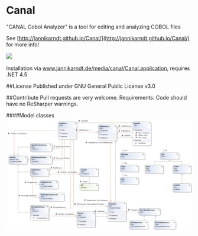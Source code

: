 # Canal
"CANAL Cobol Analyzer" is a tool for editing and analyzing COBOL files

See [http://jannikarndt.github.io/Canal/](http://jannikarndt.github.io/Canal/) for more info!

![](http://jannikarndt.github.io/Canal/CanalScreenShot.png)

Installation via www.jannikarndt.de/media/canal/Canal.application, requires .NET 4.5

##License
Published under GNU General Public License v3.0

##Contribute
Pull requests are very welcome. Requirements: Code should have no ReSharper warnings.

####Model classes
![](https://raw.githubusercontent.com/JannikArndt/Canal/master/ModelClasses.png)
